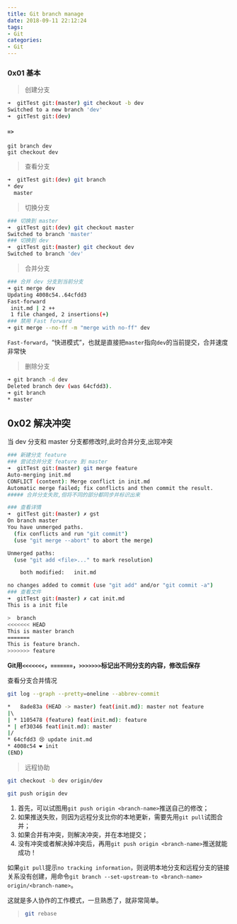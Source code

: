 ```yaml
---
title: Git branch manage
date: 2018-09-11 22:12:24
tags:
- Git
categories:
- Git
---
```




<!--more-->

### 0x01 基本

> 创建分支

```bash
➜  gitTest git:(master) git checkout -b dev
Switched to a new branch 'dev'
➜  gitTest git:(dev)
```

#### `=>`

```shell
git branch dev
git checkout dev
```

> 查看分支

```bash
➜  gitTest git:(dev) git branch
* dev
  master
```

> 切换分支

```bash
### 切换到 master
➜  gitTest git:(dev) git checkout master 
Switched to branch 'master'
### 切换到 dev
➜  gitTest git:(master) git checkout dev
Switched to branch 'dev'
```

> 合并分支

```bash
### 合并 dev 分支到当前分支
➜ git merge dev
Updating 4008c54..64cfdd3
Fast-forward
 init.md | 2 ++
 1 file changed, 2 insertions(+)
### 禁用 Fast forward
➜ git merge --no-ff -m "merge with no-ff" dev
```

`Fast-forward`，“快进模式”，也就是直接把`master`指向`dev`的当前提交，合并速度非常快

> 删除分支

```bash
➜ git branch -d dev 
Deleted branch dev (was 64cfdd3).
➜ git branch
* master
```

## 0x02 解决冲突

当 dev 分支和 master 分支都修改时,此时合并分支,出现冲突

```bash
### 新建分支 feature
### 尝试合并分支 feature 到 master
➜  gitTest git:(master) git merge feature 
Auto-merging init.md
CONFLICT (content): Merge conflict in init.md
Automatic merge failed; fix conflicts and then commit the result.
##### 合并分支失败,但将不同的部分都同步并标识出来

### 查看详情
➜  gitTest git:(master) ✗ gst
On branch master
You have unmerged paths.
  (fix conflicts and run "git commit")
  (use "git merge --abort" to abort the merge)

Unmerged paths:
  (use "git add <file>..." to mark resolution)

	both modified:   init.md

no changes added to commit (use "git add" and/or "git commit -a")
### 查看文件
➜  gitTest git:(master) ✗ cat init.md 
This is a init file

>  branch
<<<<<<< HEAD
This is master branch
=======
This is feature branch.
>>>>>>> feature
```

**Git用`<<<<<<<`，`=======`，`>>>>>>>`标记出不同分支的内容，修改后保存**

查看分支合并情况

```bash
git log --graph --pretty=oneline --abbrev-commit

*   8ade83a (HEAD -> master) feat(init.md): master not feature
|\  
| * 1105478 (feature) feat(init.md): feature
* | ef30346 feat(init.md): master
|/  
* 64cfdd3 😢 update init.md
* 4008c54 ❤ init
(END)
```

>  远程协助

```bash
git checkout -b dev origin/dev

git push origin dev
```

1. 首先，可以试图用`git push origin <branch-name>`推送自己的修改；
2. 如果推送失败，则因为远程分支比你的本地更新，需要先用`git pull`试图合并；
3. 如果合并有冲突，则解决冲突，并在本地提交；
4. 没有冲突或者解决掉冲突后，再用`git push origin <branch-name>`推送就能成功！

如果`git pull`提示`no tracking information`，则说明本地分支和远程分支的链接关系没有创建，用命令`git branch --set-upstream-to <branch-name> origin/<branch-name>`。

这就是多人协作的工作模式，一旦熟悉了，就非常简单。

> ```bash
> git rebase
> ```

